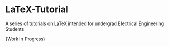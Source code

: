 # LaTeX-Tutorial
A series of tutorials on LaTeX intended for undergrad Electrical Engineering Students

{Work in Progress}
